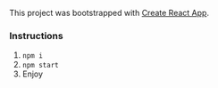 This project was bootstrapped with [Create React App](https://github.com/facebookincubator/create-react-app).

### Instructions

1. `npm i`
1. `npm start`
1. Enjoy
